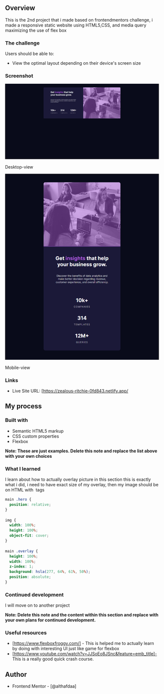 ## Overview

This is the 2nd project that i made based on frontendmentors challenge, i made a responsive static website using HTML5,CSS, and media query
maximizing the use of flex box

### The challenge

Users should be able to:

- View the optimal layout depending on their device's screen size

### Screenshot

![](./screenshot.jpg)

Desktop-view

![](./screenshot2.jpg)

Mobile-view

### Links

- Live Site URL: [https://zealous-ritchie-0fd843.netlify.app/

## My process

### Built with

- Semantic HTML5 markup
- CSS custom properties
- Flexbox

**Note: These are just examples. Delete this note and replace the list above with your own choices**

### What I learned

I learn about how to actually overlay picture in this section this is exactly what i did, i need to have exact size of my overlay, then my image should be on HTML with <img> tags

```css
main .hero {
  position: relative;
}

img {
  width: 100%;
  height: 100%;
  object-fit: cover;
}

main .overlay {
  height: 100%;
  width: 100%;
  z-index: 1;
  background: hsla(277, 64%, 61%, 50%);
  position: absolute;
}
```

### Continued development

I will move on to another project

**Note: Delete this note and the content within this section and replace with your own plans for continued development.**

### Useful resources

- [https://www.flexboxfroggy.com/] - This is helped me to actually learn by doing with interesting UI just like game for flexbox
- [https://www.youtube.com/watch?v=JJSoEo8JSnc&feature=emb_title]- This is a really good quick crash course.

## Author

- Frontend Mentor - [@althafdaa]
